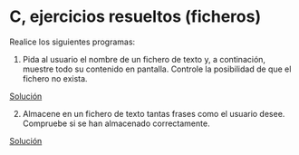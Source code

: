# C, ejercicios resueltos (ficheros)

Realice los siguientes programas:

1. Pida al usuario el nombre de un fichero de texto y, a continación, muestre todo su contenido en pantalla. Controle la posibilidad de que el fichero no exista.

[Solución]()

2. Almacene en un fichero de texto tantas frases como el usuario desee. Compruebe si se han almacenado correctamente.

[Solución]()
